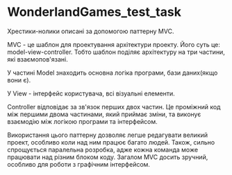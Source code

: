 # WonderlandGames_test_task
Хрестики-нолики описані за допомогою паттерну MVC. 

  MVC - це шаблон для проектування архітектури проекту. Його суть це: model-view-controller. Тобто шаблон поділяє архітектуру на три частини, які взаємопов'язані.   
  
  У частині Model знаходить основна логіка програми, бази даних(якщо вони є). 
  
  У View - інтерфейс користувача, всі візуальні елементи. 
  
  Controller відповідає за зв'язок перших двох частин. Це проміжний код між першими двома частинами, який приймає зміни, та виконує взаємодію між логікою програми та інтерфейсом.
  
Використання цього паттерну дозволяє легше редагувати великий проект, особливо коли над ним працює багато людей. Також, сильно спрощується паралельна розробка, адже кожна команда може працювати над різним блоком коду. Загалом MVC досить зручний, особливо для роботи з графічним інтерфейсом. 
